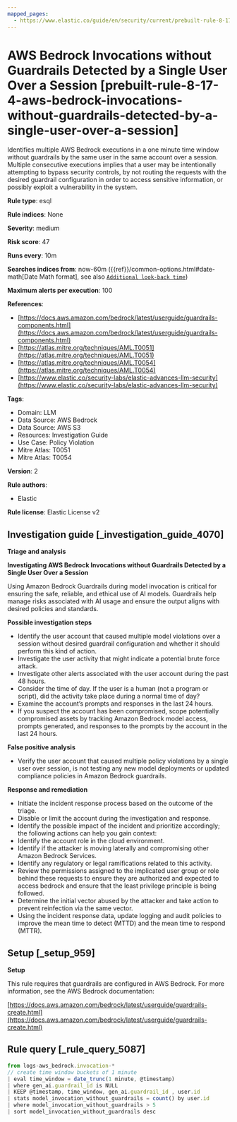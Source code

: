 ```yaml
---
mapped_pages:
  - https://www.elastic.co/guide/en/security/current/prebuilt-rule-8-17-4-aws-bedrock-invocations-without-guardrails-detected-by-a-single-user-over-a-session.html
---
```


# AWS Bedrock Invocations without Guardrails Detected by a Single User Over a Session [prebuilt-rule-8-17-4-aws-bedrock-invocations-without-guardrails-detected-by-a-single-user-over-a-session]

Identifies multiple AWS Bedrock executions in a one minute time window without guardrails by the same user in the same account over a session. Multiple consecutive executions implies that a user may be intentionally attempting to bypass security controls, by not routing the requests with the desired guardrail configuration in order to access sensitive information, or possibly exploit a vulnerability in the system.

**Rule type**: esql

**Rule indices**: None

**Severity**: medium

**Risk score**: 47

**Runs every**: 10m

**Searches indices from**: now-60m ({{ref}}/common-options.html#date-math[Date Math format], see also [`Additional look-back time`](docs-content://solutions/security/detect-and-alert/create-detection-rule.md#rule-schedule))

**Maximum alerts per execution**: 100

**References**:

* [https://docs.aws.amazon.com/bedrock/latest/userguide/guardrails-components.html](https://docs.aws.amazon.com/bedrock/latest/userguide/guardrails-components.html)
* [https://atlas.mitre.org/techniques/AML.T0051](https://atlas.mitre.org/techniques/AML.T0051)
* [https://atlas.mitre.org/techniques/AML.T0054](https://atlas.mitre.org/techniques/AML.T0054)
* [https://www.elastic.co/security-labs/elastic-advances-llm-security](https://www.elastic.co/security-labs/elastic-advances-llm-security)

**Tags**:

* Domain: LLM
* Data Source: AWS Bedrock
* Data Source: AWS S3
* Resources: Investigation Guide
* Use Case: Policy Violation
* Mitre Atlas: T0051
* Mitre Atlas: T0054

**Version**: 2

**Rule authors**:

* Elastic

**Rule license**: Elastic License v2

## Investigation guide [_investigation_guide_4070]

**Triage and analysis**

**Investigating AWS Bedrock Invocations without Guardrails Detected by a Single User Over a Session**

Using Amazon Bedrock Guardrails during model invocation is critical for ensuring the safe, reliable, and ethical use of AI models. Guardrails help manage risks associated with AI usage and ensure the output aligns with desired policies and standards.

**Possible investigation steps**

* Identify the user account that caused multiple model violations over a session without desired guardrail configuration and whether it should perform this kind of action.
* Investigate the user activity that might indicate a potential brute force attack.
* Investigate other alerts associated with the user account during the past 48 hours.
* Consider the time of day. If the user is a human (not a program or script), did the activity take place during a normal time of day?
* Examine the account’s prompts and responses in the last 24 hours.
* If you suspect the account has been compromised, scope potentially compromised assets by tracking Amazon Bedrock model access, prompts generated, and responses to the prompts by the account in the last 24 hours.

**False positive analysis**

* Verify the user account that caused multiple policy violations by a single user over session, is not testing any new model deployments or updated compliance policies in Amazon Bedrock guardrails.

**Response and remediation**

* Initiate the incident response process based on the outcome of the triage.
* Disable or limit the account during the investigation and response.
* Identify the possible impact of the incident and prioritize accordingly; the following actions can help you gain context:
* Identify the account role in the cloud environment.
* Identify if the attacker is moving laterally and compromising other Amazon Bedrock Services.
* Identify any regulatory or legal ramifications related to this activity.
* Review the permissions assigned to the implicated user group or role behind these requests to ensure they are authorized and expected to access bedrock and ensure that the least privilege principle is being followed.
* Determine the initial vector abused by the attacker and take action to prevent reinfection via the same vector.
* Using the incident response data, update logging and audit policies to improve the mean time to detect (MTTD) and the mean time to respond (MTTR).


## Setup [_setup_959]

**Setup**

This rule requires that guardrails are configured in AWS Bedrock. For more information, see the AWS Bedrock documentation:

[https://docs.aws.amazon.com/bedrock/latest/userguide/guardrails-create.html](https://docs.aws.amazon.com/bedrock/latest/userguide/guardrails-create.html)


## Rule query [_rule_query_5087]

```js
from logs-aws_bedrock.invocation-*
// create time window buckets of 1 minute
| eval time_window = date_trunc(1 minute, @timestamp)
| where gen_ai.guardrail_id is NULL
| KEEP @timestamp, time_window, gen_ai.guardrail_id , user.id
| stats model_invocation_without_guardrails = count() by user.id
| where model_invocation_without_guardrails > 5
| sort model_invocation_without_guardrails desc
```


